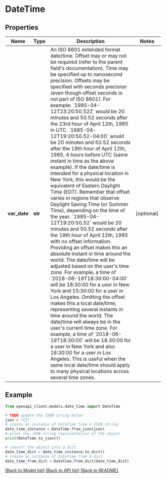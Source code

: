 # DateTime


## Properties

Name | Type | Description | Notes
------------ | ------------- | ------------- | -------------
**var_date** | **str** | An ISO 8601 extended format date/time. Offset may or may not be required (refer to the parent field&#39;s documentation). Time may be specified up to nanosecond precision. Offsets may be specified with seconds precision (even though offset seconds is not part of ISO 8601). For example: &#x60;1985-04-12T23:20:50.52Z&#x60; would be 20 minutes and 50.52 seconds after the 23rd hour of April 12th, 1985 in UTC. &#x60;1985-04-12T19:20:50.52-04:00&#x60; would be 20 minutes and 50.52 seconds after the 19th hour of April 12th, 1985, 4 hours before UTC (same instant in time as the above example). If the date/time is intended for a physical location in New York, this would be the equivalent of Eastern Daylight Time (EDT). Remember that offset varies in regions that observe Daylight Saving Time (or Summer Time), depending on the time of the year. &#x60;1985-04-12T19:20:50.52&#x60; would be 20 minutes and 50.52 seconds after the 19th hour of April 12th, 1985 with no offset information. Providing an offset makes this an absolute instant in time around the world. The date/time will be adjusted based on the user&#39;s time zone. For example, a time of &#x60;2018-06-19T18:30:00-04:00&#x60; will be 18:30:00 for a user in New York and 15:30:00 for a user in Los Angeles. Omitting the offset makes this a local date/time, representing several instants in time around the world. The date/time will always be in the user&#39;s current time zone. For example, a time of &#x60;2018-06-19T18:30:00&#x60; will be 18:30:00 for a user in New York and also 18:30:00 for a user in Los Angeles. This is useful when the same local date/time should apply to many physical locations across several time zones. | [optional] 

## Example

```python
from openapi_client.models.date_time import DateTime

# TODO update the JSON string below
json = "{}"
# create an instance of DateTime from a JSON string
date_time_instance = DateTime.from_json(json)
# print the JSON string representation of the object
print(DateTime.to_json())

# convert the object into a dict
date_time_dict = date_time_instance.to_dict()
# create an instance of DateTime from a dict
date_time_from_dict = DateTime.from_dict(date_time_dict)
```
[[Back to Model list]](../README.md#documentation-for-models) [[Back to API list]](../README.md#documentation-for-api-endpoints) [[Back to README]](../README.md)


